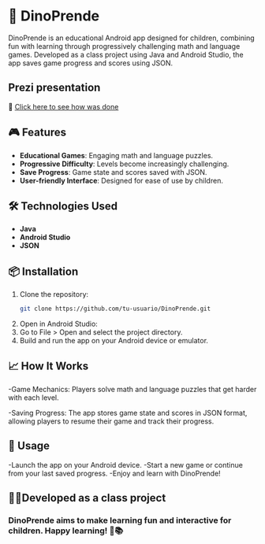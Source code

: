 # 🦖 DinoPrende

DinoPrende is an educational Android app designed for children, combining fun with learning through progressively challenging math and language games. Developed as a class project using Java and Android Studio, the app saves game progress and scores using JSON.

## Prezi presentation
🔗 [Click here to see how was done](https://prezi.com/p/tx3b5ihqu9af/?present=1)

## 🎮 Features

- **Educational Games**: Engaging math and language puzzles.
- **Progressive Difficulty**: Levels become increasingly challenging.
- **Save Progress**: Game state and scores saved with JSON.
- **User-friendly Interface**: Designed for ease of use by children.

## 🛠 Technologies Used

- **Java**
- **Android Studio**
- **JSON**

## 📦 Installation

1. Clone the repository:
   ```bash
   git clone https://github.com/tu-usuario/DinoPrende.git
   
2. Open in Android Studio:
3. Go to File > Open and select the project directory.
4. Build and run the app on your Android device or emulator.

## 📈 How It Works

-Game Mechanics: Players solve math and language puzzles that get harder with each level.

-Saving Progress: The app stores game state and scores in JSON format, allowing players to resume their game and track their progress.

## 🚀 Usage
-Launch the app on your Android device.
-Start a new game or continue from your last saved progress.
-Enjoy and learn with DinoPrende!

## 👨‍🏫Developed as a class project
### DinoPrende aims to make learning fun and interactive for children. Happy learning! 🦖📚
